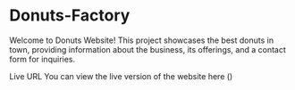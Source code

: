# Donuts-Factory

Welcome to Donuts Website! This project showcases the best donuts in town, providing information about the business, its offerings, and a contact form for inquiries.

Live URL
You can view the live version of the website here ()
